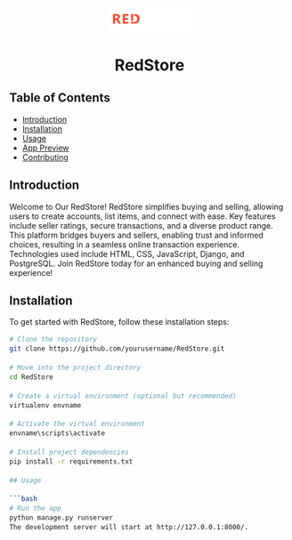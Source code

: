 <div align="center">
    <img width="30%" src="/logo-white.png">
    
# RedStore
</div>

## Table of Contents
- [Introduction](#introduction)
- [Installation](#installation)
- [Usage](#usage)
- [App Preview](#app-preview)
- [Contributing](#contributing)

## Introduction

Welcome to Our RedStore! RedStore simplifies buying and selling, allowing users to create accounts, list items, and connect with ease. Key features include seller ratings, secure transactions, and a diverse product range. This platform bridges buyers and sellers, enabling trust and informed choices, resulting in a seamless online transaction experience. Technologies used include HTML, CSS, JavaScript, Django, and PostgreSQL. Join RedStore today for an enhanced buying and selling experience!

## Installation

To get started with RedStore, follow these installation steps:

```bash
# Clone the repository
git clone https://github.com/yourusername/RedStore.git

# Move into the project directory
cd RedStore

# Create a virtual environment (optional but recommended)
virtualenv envname

# Activate the virtual environment
envname\scripts\activate

# Install project dependencies
pip install -r requirements.txt

## Usage

```bash
# Run the app
python manage.py runserver
The development server will start at http://127.0.0.1:8000/.
